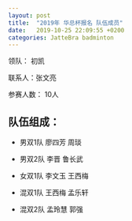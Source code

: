 ```yaml
---
layout: post
title:  "2019年 华总杯报名 队伍成员"
date:   2019-10-25 22:09:55 +0200
categories: JatteBra badminton
---
```

领队： 初凯

联系人：张文亮

参赛人数： 10人

## 队伍组成：
- 男双1队
廖四芳 周琰

- 男双2队
李晋 鲁长武

- 女双1队
李文玉 王西梅

- 混双1队
王西梅 孟乐轩

- 混双2队
孟玲慧 郭强